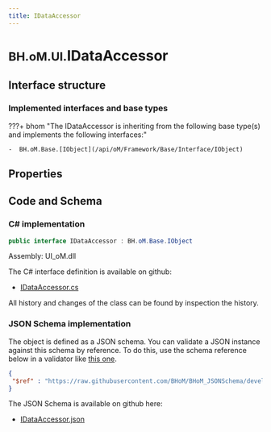 ```yaml
---
title: IDataAccessor
---
```


# <small>BH.oM.UI.</small>**IDataAccessor**



## Interface structure

### Implemented interfaces and base types

???+ bhom "The IDataAccessor is inheriting from the following base type(s) and implements the following interfaces:"

    -  BH.oM.Base.[IObject](/api/oM/Framework/Base/Interface/IObject)


## Properties

## Code and Schema

### C# implementation

``` C# title="C#"
public interface IDataAccessor : BH.oM.Base.IObject
```

Assembly: UI_oM.dll

The C# interface definition is available on github:

- [IDataAccessor.cs](https://github.com/BHoM/BHoM_UI/blob/develop/UI_oM/Interfaces\IDataAccessor.cs)

All history and changes of the class can be found by inspection the history.
### JSON Schema implementation

The object is defined as a JSON schema. You can validate a JSON instance against this schema by reference. To do this, use the schema reference below in a validator like [this one](https://www.jsonschemavalidator.net/).

``` json title="JSON Schema"
{
 "$ref" : "https://raw.githubusercontent.com/BHoM/BHoM_JSONSchema/develop/UI_oM/IDataAccessor.json"
}
```

The JSON Schema is available on github here:

- [IDataAccessor.json](https://github.com/BHoM/BHoM_JSONSchema/blob/develop/UI_oM/IDataAccessor.json)
